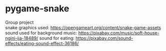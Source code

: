 # pygame-snake
Group project	
	snake graphics used: https://opengameart.org/content/snake-game-assets
	sound used for background music: https://pixabay.com/music/soft-house-ngini-ija-18489/
	sound for eating: https://pixabay.com/sound-effects/eating-sound-effect-36186/
